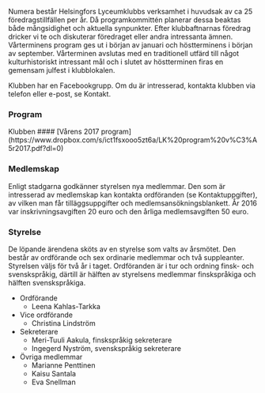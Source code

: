 
Numera består Helsingfors Lyceumklubbs verksamhet i huvudsak av ca 25 föredragstillfällen per år.  Då programkommittén planerar dessa beaktas både mångsidighet och aktuella synpunkter. Efter klubbaftnarnas föredrag dricker vi te och diskuterar föredraget eller andra intressanta ämnen. Vårterminens program ges ut i början av januari och höstterminens i början av september. Vårterminen avslutas med en traditionell utfärd till något kulturhistoriskt intressant mål och i slutet av höstterminen firas en gemensam julfest i klubblokalen.  

Klubben har en Facebookgrupp. Om du är intresserad, kontakta klubben via telefon eller e-post, se Kontakt.

<h3 id="program">Program</h3>
Klubben 
#### [Vårens 2017 program](https://www.dropbox.com/s/ict1fsxooo5zt6a/LK%20program%20v%C3%A5r2017.pdf?dl=0)    


<h3 id="membership">Medlemskap</h3>

Enligt stadgarna godkänner styrelsen nya medlemmar. Den som är intresserad av medlemskap kan kontakta ordföranden (se Kontaktuppgifter), av vilken man får tilläggsuppgifter och medlemsansökningsblankett. År 2016 var inskrivningsavgiften 20 euro och den årliga medlemsavgiften 50 euro.
     
<h3 id="administration">Styrelse</h3>

De löpande ärendena sköts av en styrelse som valts av årsmötet. Den består av ordförande och sex ordinarie medlemmar och två suppleanter. Styrelsen väljs för två år i taget. Ordföranden är i tur och ordning finsk- och svenskspråkig, därtill är hälften av styrelsens medlemmar finskspråkiga och hälften svenskspråkiga.

* Ordförande 
	* Leena Kahlas-Tarkka    
* Vice ordförande 
	* Christina Lindström    
* Sekreterare
	* Meri-Tuuli Aakula, finskspråkig sekreterare
	* Ingegerd Nyström, svenskspråkig sekreterare 
* Övriga medlemmar  
	* Marianne Penttinen
	* Kaisu Santala
	* Eva Snellman
